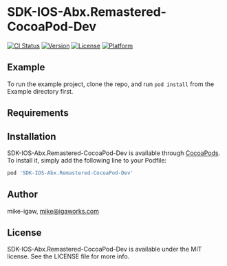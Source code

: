 # SDK-IOS-Abx.Remastered-CocoaPod-Dev

[![CI Status](https://img.shields.io/travis/mike-igaw/SDK-IOS-Abx.Remastered-CocoaPod-Dev.svg?style=flat)](https://travis-ci.org/mike-igaw/SDK-IOS-Abx.Remastered-CocoaPod-Dev)
[![Version](https://img.shields.io/cocoapods/v/SDK-IOS-Abx.Remastered-CocoaPod-Dev.svg?style=flat)](https://cocoapods.org/pods/SDK-IOS-Abx.Remastered-CocoaPod-Dev)
[![License](https://img.shields.io/cocoapods/l/SDK-IOS-Abx.Remastered-CocoaPod-Dev.svg?style=flat)](https://cocoapods.org/pods/SDK-IOS-Abx.Remastered-CocoaPod-Dev)
[![Platform](https://img.shields.io/cocoapods/p/SDK-IOS-Abx.Remastered-CocoaPod-Dev.svg?style=flat)](https://cocoapods.org/pods/SDK-IOS-Abx.Remastered-CocoaPod-Dev)

## Example

To run the example project, clone the repo, and run `pod install` from the Example directory first.

## Requirements

## Installation

SDK-IOS-Abx.Remastered-CocoaPod-Dev is available through [CocoaPods](https://cocoapods.org). To install
it, simply add the following line to your Podfile:

```ruby
pod 'SDK-IOS-Abx.Remastered-CocoaPod-Dev'
```

## Author

mike-igaw, mike@igaworks.com

## License

SDK-IOS-Abx.Remastered-CocoaPod-Dev is available under the MIT license. See the LICENSE file for more info.
